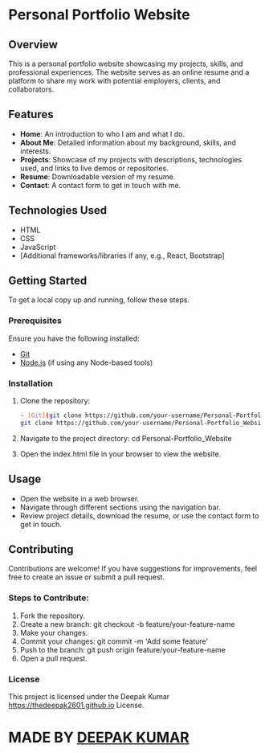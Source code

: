 # Personal Portfolio Website

## Overview
This is a personal portfolio website showcasing my projects, skills, and professional experiences. The website serves as an online resume and a platform to share my work with potential employers, clients, and collaborators.

## Features
- **Home**: An introduction to who I am and what I do.
- **About Me**: Detailed information about my background, skills, and interests.
- **Projects**: Showcase of my projects with descriptions, technologies used, and links to live demos or repositories.
- **Resume**: Downloadable version of my resume.
- **Contact**: A contact form to get in touch with me.

## Technologies Used
- HTML
- CSS
- JavaScript
- [Additional frameworks/libraries if any, e.g., React, Bootstrap]

## Getting Started
To get a local copy up and running, follow these steps.

### Prerequisites
Ensure you have the following installed:
- [Git](https://git-scm.com/)
- [Node.js](https://nodejs.org/) (if using any Node-based tools)

### Installation
1. Clone the repository:
   ```bash
   - [Git](git clone https://github.com/your-username/Personal-Portfolio_Website.git)
   git clone https://github.com/your-username/Personal-Portfolio_Website.git

2. Navigate to the project directory:
  cd Personal-Portfolio_Website

3. Open the index.html file in your browser to view the website.

## Usage
* Open the website in a web browser.
* Navigate through different sections using the navigation bar.
* Review project details, download the resume, or use the contact form to get in touch.

## Contributing
 Contributions are welcome! If you have suggestions for improvements, feel free to create an issue or submit a pull request.

### Steps to Contribute:
1. Fork the repository.
2. Create a new branch: git checkout -b feature/your-feature-name
3. Make your changes.
4. Commit your changes: git commit -m 'Add some feature'
5. Push to the branch: git push origin feature/your-feature-name
6. Open a pull request.

### License
This project is licensed under the Deepak Kumar https://thedeepak2601.github.io License.

<h1>MADE BY <a href="https://thedeepak2601.github.io" target="_blank">DEEPAK KUMAR</a></h1>









